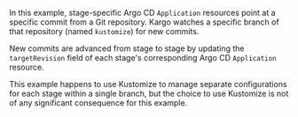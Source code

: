 In this example, stage-specific Argo CD `Application` resources point at a
specific commit from a Git repository. Kargo watches a specific branch of that
repository (named `kustomize`) for new commits.

New commits are advanced from stage to stage by updating the `targetRevision`
field of each stage's corresponding Argo CD `Application` resource.

This example happens to use Kustomize to manage separate configurations for each
stage within a single branch, but the choice to use Kustomize is not of any
significant consequence for this example.
